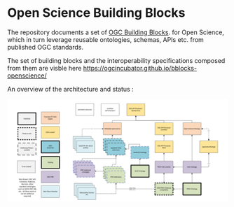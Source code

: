 # Open Science Building Blocks 

The repository documents a set of [OGC Building Blocks](https:blocks.ogc.org). for Open Science, which in turn leverage reusable ontologies, schemas, APIs etc. from published OGC standards.

The set of building blocks and the interoperability specifications composed from them are visble here https://ogcincubator.github.io/bblocks-openscience/

An overview of the architecture and status :

 ![](overview.png)
